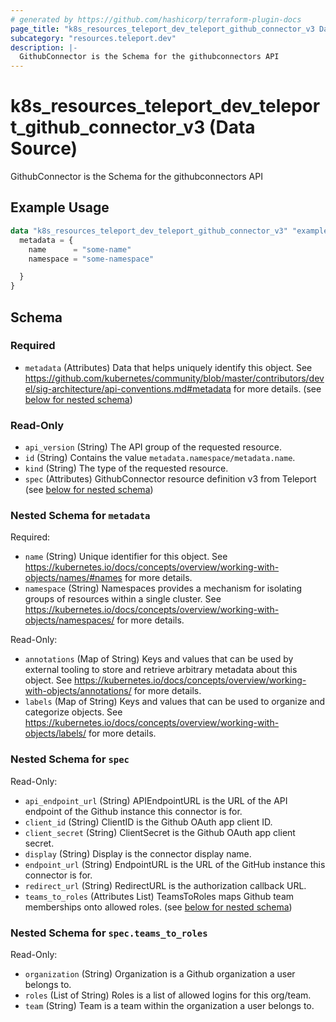 ```yaml
---
# generated by https://github.com/hashicorp/terraform-plugin-docs
page_title: "k8s_resources_teleport_dev_teleport_github_connector_v3 Data Source - terraform-provider-k8s"
subcategory: "resources.teleport.dev"
description: |-
  GithubConnector is the Schema for the githubconnectors API
---
```


# k8s_resources_teleport_dev_teleport_github_connector_v3 (Data Source)

GithubConnector is the Schema for the githubconnectors API

## Example Usage

```terraform
data "k8s_resources_teleport_dev_teleport_github_connector_v3" "example" {
  metadata = {
    name      = "some-name"
    namespace = "some-namespace"

  }
}
```

<!-- schema generated by tfplugindocs -->
## Schema

### Required

- `metadata` (Attributes) Data that helps uniquely identify this object. See https://github.com/kubernetes/community/blob/master/contributors/devel/sig-architecture/api-conventions.md#metadata for more details. (see [below for nested schema](#nestedatt--metadata))

### Read-Only

- `api_version` (String) The API group of the requested resource.
- `id` (String) Contains the value `metadata.namespace/metadata.name`.
- `kind` (String) The type of the requested resource.
- `spec` (Attributes) GithubConnector resource definition v3 from Teleport (see [below for nested schema](#nestedatt--spec))

<a id="nestedatt--metadata"></a>
### Nested Schema for `metadata`

Required:

- `name` (String) Unique identifier for this object. See https://kubernetes.io/docs/concepts/overview/working-with-objects/names/#names for more details.
- `namespace` (String) Namespaces provides a mechanism for isolating groups of resources within a single cluster. See https://kubernetes.io/docs/concepts/overview/working-with-objects/namespaces/ for more details.

Read-Only:

- `annotations` (Map of String) Keys and values that can be used by external tooling to store and retrieve arbitrary metadata about this object. See https://kubernetes.io/docs/concepts/overview/working-with-objects/annotations/ for more details.
- `labels` (Map of String) Keys and values that can be used to organize and categorize objects. See https://kubernetes.io/docs/concepts/overview/working-with-objects/labels/ for more details.


<a id="nestedatt--spec"></a>
### Nested Schema for `spec`

Read-Only:

- `api_endpoint_url` (String) APIEndpointURL is the URL of the API endpoint of the Github instance this connector is for.
- `client_id` (String) ClientID is the Github OAuth app client ID.
- `client_secret` (String) ClientSecret is the Github OAuth app client secret.
- `display` (String) Display is the connector display name.
- `endpoint_url` (String) EndpointURL is the URL of the GitHub instance this connector is for.
- `redirect_url` (String) RedirectURL is the authorization callback URL.
- `teams_to_roles` (Attributes List) TeamsToRoles maps Github team memberships onto allowed roles. (see [below for nested schema](#nestedatt--spec--teams_to_roles))

<a id="nestedatt--spec--teams_to_roles"></a>
### Nested Schema for `spec.teams_to_roles`

Read-Only:

- `organization` (String) Organization is a Github organization a user belongs to.
- `roles` (List of String) Roles is a list of allowed logins for this org/team.
- `team` (String) Team is a team within the organization a user belongs to.
